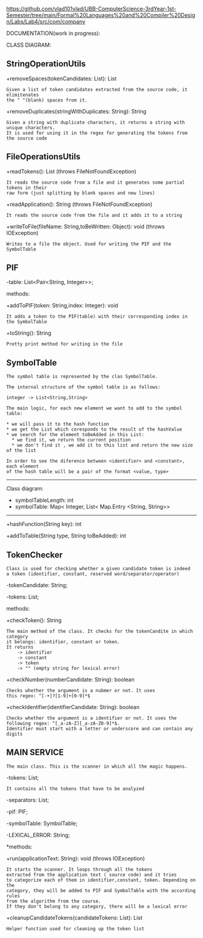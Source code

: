 https://github.com/vlad101vlad/UBB-ComputerScience-3rdYear-1st-Semester/tree/main/Formal%20Languages%20and%20Compiler%20Design/Labs/Lab4/src/com/company

DOCUMENTATION(work in progress):

CLASS DIAGRAM:

**StringOperationUtils** 
-----------------------------
+removeSpaces(tokenCandidates: List<String>): List<String>
    
    Given a list of token candidates extracted from the source code, it elimitenates
    the " "(blank) spaces from it.

+removeDuplicates(stringWithDuplicates: String): String
    
    Given a string with duplicate characters, it returns a string with unique characters.
    It is used for using it in the regex for generating the tokens from the source code
    
    
**FileOperationsUtils**
-----------------------------
+readTokens(): List<String> (throws FileNotFoundException) 
    
    It reads the source code from a file and it generates some partial tokens in their 
    raw form (just splitting by blank spaces and new lines)
    
+readApplication(): String (throws FileNotFoundException)

    It reads the source code from the file and it adds it to a string
    
+writeToFile(fileName: String,toBeWritten: Object): void (throws IOException)

    Writes to a file the object. Used for writing the PIF and the SymbolTable
    
**PIF**
-----------------------------
-table: List<Pair<String, Integer>>; 

methods:

+addToPIF(token: String,index: Integer): void

    It adds a token to the PIF(table) with their corresponding index in the SymbolTable
+toString(): String
    
    Pretty print method for writing in the file
    
**SymbolTable**
-----------------------------


    The symbol table is represented by the clas SymbolTable.
    
    The internal structure of the symbol table is as follows:
    
    integer -> List<String,String>
    
    The main logic, for each new element we want to add to the symbol table:
    
    * we will pass it to the hash function
    * we get the List which coresponds to the result of the hashValue
    * we search for the element toBeAdded in this List:
      * we find it, we return the current position
      * we don't find it , we add it to this list and return the new size of the list
    
    In order to see the diference between <identifier> and <constant>, each element
    of the hash table will be a pair of the format <value, type>


-------------------------------------------------------------------------------------------------
Class diagram:

- symbolTableLength: int
- symbolTable: Map< Integer, List< Map.Entry <String, String>>
___________________________________

+hashFunction(String key): int

+addToTable(String type, String toBeAdded): int


**TokenChecker**
-----------------------------
    Class is used for checking whether a given candidate token is indeed
    a token (identifier, constant, reserved word/separator/operator)
    
-tokenCandidate: String;

-tokens: List;



methods:

+checkToken(): String

    The main method of the class. It checks for the tokenCandite in which category
    it belongs: identifier, constant or token.
    It returns 
        -> identifier
        -> constant
        -> token
        -> "" (empty string for lexical error)

+checkNumber(numberCandidate: String): boolean
        
    Checks whether the argument is a nubmer or not. It uses 
    this regex: ^[-+]?[1-9]+[0-9]*$

+checkIdentifier(identifierCandidate: String): boolean
    
    Checks whether the argument is a identifier or not. It uses the 
    following regex: ^[_a-zA-Z][_a-zA-Z0-9]*$.
    Identifier must start with a letter or underscore and can contain any digits
    
    
**MAIN SERVICE**
-----------------------------

    The main class. This is the scanner in which all the magic happens.
    


-tokens: List;
    
    It contains all the tokens that have to be analyzed
   
-separators: List;

-pif: PIF;

-symbolTable: SymbolTable;

-LEXICAL_ERROR: String;



*methods:

+run(applicationText: String): void (throws IOException)

    It starts the scanner. It loops through all the tokens 
    extracted from the application text ( source code) and it tries 
    to categorize each of them in identifier,constant, token. Depending on the 
    category, they will be added to PIF and SymbolTable with the according rules 
    from the algorithm from the course.
    If they don't belong to any category, there will be a lexical error

+cleanupCandidateTokens(candidateTokens: List): List

    Helper function used for cleaning up the token list
    


